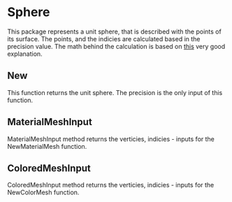 # Sphere

This package represents a unit sphere, that is described with the points of its surface. The points, and the indicies are calculated based in the precision value.
The math behind the calculation is based on [this](http://www.songho.ca/opengl/gl_sphere.html) very good explanation. 

## New

This function returns the unit sphere. The precision is the only input of this function.

## MaterialMeshInput

MaterialMeshInput method returns the verticies, indicies - inputs for the NewMaterialMesh function.

## ColoredMeshInput

ColoredMeshInput method returns the verticies, indicies - inputs for the NewColorMesh function.
